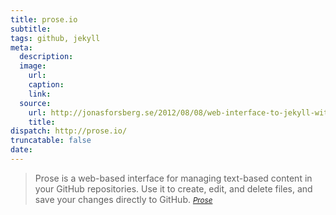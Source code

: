 ```yaml
---
title: prose.io
subtitle:
tags: github, jekyll
meta:
  description:
  image:
    url:
    caption:
    link:
  source:
    url: http://jonasforsberg.se/2012/08/08/web-interface-to-jekyll-with-auto-deploy-to-heroku
    title:
dispatch: http://prose.io/
truncatable: false
date:
---
```


> Prose is a web-based interface for managing text-based content in your GitHub repositories. Use it to create, edit, and delete files, and save your changes directly to GitHub.
><small><cite>[Prose][1]</cite></small>

[1]: http://prose.io/
